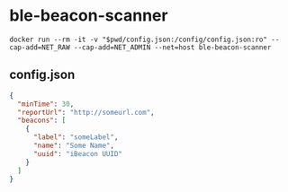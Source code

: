 # ble-beacon-scanner

`docker run --rm -it -v "$pwd/config.json:/config/config.json:ro" --cap-add=NET_RAW --cap-add=NET_ADMIN --net=host ble-beacon-scanner`

## config.json

```json
{
  "minTime": 30,
  "reportUrl": "http://someurl.com",
  "beacons": [
    {
      "label": "someLabel",
      "name": "Some Name",
      "uuid": "iBeacon UUID"
    }
  ]
}
```

